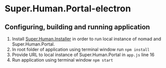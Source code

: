 # Super.Human.Portal-electron

## Configuring, building and running application

1. Install [Super.Human.Installer](https://github.com/Moonshine-IDE/Super.Human.Installer/releases/tag/0.8.21-dev) in order to run local instance of nomad and Super.Human.Portal.
2. In root folder of application using terminal window run `npm install`
3. Provide URL to local instance of Super.Human.Portal in `app.js` line 16
4. Run application using terminal window `npm start`
